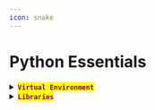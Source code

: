 ```yaml
---
icon: snake
---
```


# Python Essentials

<details>

<summary><mark style="color:purple;"><strong><code>Virtual Environment</code></strong></mark></summary>

{% code title="Create the environment" overflow="wrap" %}
```sh
python -m venv env_name
```
{% endcode %}

{% code title="Activate it" overflow="wrap" %}
```sh
source env_name/bin/activate
```
{% endcode %}

{% code title="Install requirements" overflow="wrap" %}
```sh
pip install -r requirements.txt
```
{% endcode %}

</details>

<details>

<summary><mark style="color:purple;"><strong><code>Libraries</code></strong></mark></summary>

{% code title="Check Library Version" overflow="wrap" %}
```bash
pip show <library_name>
```
{% endcode %}

{% hint style="info" %}
#### <mark style="color:red;">`urllib3`</mark>

<mark style="color:purple;">Disable</mark> <mark style="color:orange;">**`SSL`**</mark> <mark style="color:purple;">warnings for insecure connections:</mark>

{% code overflow="wrap" %}
```python
import urllib3
urllib3.disable_warnings(urllib3.exceptions.InsecureRequestWarning)
```
{% endcode %}
{% endhint %}

{% hint style="info" %}
#### <mark style="color:red;">**`pymysql`**</mark>

<mark style="color:purple;">Python client for interacting with</mark> <mark style="color:orange;">**`MySQL`**</mark> <mark style="color:purple;">databases.</mark>

* <mark style="color:purple;">The following script dynamically executes</mark> <mark style="color:orange;">**`SQL`**</mark> <mark style="color:purple;">queries on a target database using credentials extracted from application settings.</mark>
* &#x20;<mark style="color:purple;">It need to be in a directory where the</mark> <mark style="color:orange;">**`craft_api`**</mark> <mark style="color:purple;">module is accessible.</mark>

{% code overflow="wrap" %}
```python
#!/usr/bin/env python

import pymysql
import sys
from craft_api import settings

# Test connection to MySQL database
connection = pymysql.connect(
    host=settings.MYSQL_DATABASE_HOST,
    user=settings.MYSQL_DATABASE_USER,
    password=settings.MYSQL_DATABASE_PASSWORD,
    db=settings.MYSQL_DATABASE_DB,
    cursorclass=pymysql.cursors.DictCursor
)

try:
    with connection.cursor() as cursor:
        sql = sys.argv[1]
        cursor.execute(sql)
        result = cursor.fetchall()
        print(result)
finally:
    connection.close()
```
{% endcode %}

#### <mark style="color:red;">`Example`</mark>

```sh
python myscript.py "SHOW GRANTS FOR CURRENT_USER()"
```
{% endhint %}

</details>
